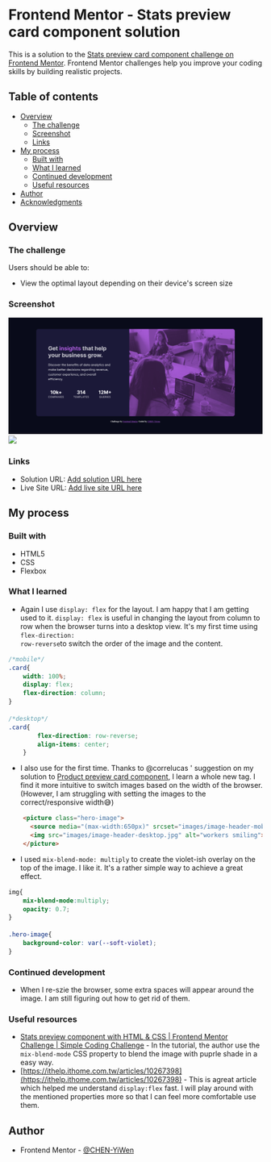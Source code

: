 # Frontend Mentor - Stats preview card component solution

This is a solution to the [Stats preview card component challenge on Frontend Mentor](https://www.frontendmentor.io/challenges/stats-preview-card-component-8JqbgoU62). Frontend Mentor challenges help you improve your coding skills by building realistic projects. 

## Table of contents

- [Overview](#overview)
  - [The challenge](#the-challenge)
  - [Screenshot](#screenshot)
  - [Links](#links)
- [My process](#my-process)
  - [Built with](#built-with)
  - [What I learned](#what-i-learned)
  - [Continued development](#continued-development)
  - [Useful resources](#useful-resources)
- [Author](#author)
- [Acknowledgments](#acknowledgments)


## Overview

### The challenge

Users should be able to:

- View the optimal layout depending on their device's screen size

### Screenshot

![](Screenshot.png)
![](Sreenshot_2.png)

### Links

- Solution URL: [Add solution URL here](https://your-solution-url.com)
- Live Site URL: [Add live site URL here](https://your-live-site-url.com)

## My process

### Built with

- HTML5
- CSS
- Flexbox

### What I learned

- Again I use <code>display: flex</code> for the layout. I am happy that I am getting used to it. <code>display: flex</code> is useful in changing the layout from column to row when the browser turns into a desktop view. It's my first time using  <code>flex-direction: row-reverse</code>to switch the order of the image and the content.

```css
/*mobile*/
.card{
    width: 100%;
    display: flex;
    flex-direction: column;
}

/*desktop*/
.card{
        flex-direction: row-reverse;
        align-items: center;
    }
```

- I also use <code><picture></code>for the first time. Thanks to @correlucas ' suggestion on my solution to [Product preview card component](https://www.frontendmentor.io/solutions/product-preview-card-component-GIjYF2QvD3), I learn a whole new tag. I find it more intuitive to switch images based on the width of the browser. (However, I am struggling with setting the images to the correct/responsive width😅)
```html
    <picture class="hero-image">
      <source media="(max-width:650px)" srcset="images/image-header-mobile.jpg">
      <img src="images/image-header-desktop.jpg" alt="workers smiling">
    </picture>
```

- I used <code>mix-blend-mode: multiply</code> to create the violet-ish overlay on the top of the image. I like it. It's a rather simple way to achieve a great effect. 

```css
img{
    mix-blend-mode:multiply;
    opacity: 0.7;
}

.hero-image{
    background-color: var(--soft-violet);
}
```
### Continued development
- When I re-szie the browser, some extra spaces will appear around the image. I am still figuring out how to get rid of them.


### Useful resources

- [Stats preview component with HTML & CSS | Frontend Mentor Challenge | Simple Coding Challenge](https://www.youtube.com/watch?v=zaHdmJf_ld4&t=1168s) - In the tutorial, the author use the <code>mix-blend-mode</code> CSS property to blend the image with puprle shade in a easy way. 
- [https://ithelp.ithome.com.tw/articles/10267398](https://ithelp.ithome.com.tw/articles/10267398) - This is agreat article which helped me understand <code>display:flex</code> fast. I will play around with the mentioned properties more so that I can feel more comfortable use them.



## Author

- Frontend Mentor - [@CHEN-YiWen](https://www.frontendmentor.io/profile/CHEN-YiWen)
